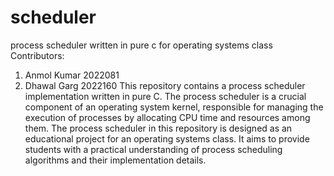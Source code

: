 # scheduler
process scheduler written in pure c for operating systems class
Contributors:
1) Anmol Kumar 2022081
2) Dhawal Garg 2022160
This repository contains a process scheduler implementation written in pure C. The process scheduler is a crucial component of an operating system kernel, responsible for managing the execution of processes by allocating CPU time and resources among them.
The process scheduler in this repository is designed as an educational project for an operating systems class. It aims to provide students with a practical understanding of process scheduling algorithms and their implementation details.
